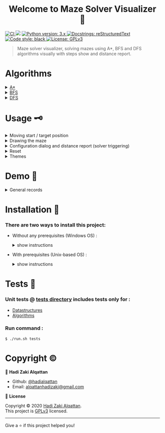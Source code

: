 <h1 align="center">Welcome to Maze Solver Visualizer 👋</h1>
<p>
  <a href="https://github.com/hadialqattan/maze-solver-visualizer/actions?query=workflow%3ACI"><img alt="CI" src="https://github.com/hadialqattan/maze-solver-visualizer/workflows/CI/badge.svg?branch=master"/>
  </a>
  <a href="https://www.codacy.com/manual/hadialqattan/maze-solver-visualizer?utm_source=github.com&amp;utm_medium=referral&amp;utm_content=hadialqattan/maze-solver-visualizer&amp;utm_campaign=Badge_Grade"><img src="https://app.codacy.com/project/badge/Grade/8c51a73ef9464ad09c7e70d4a2cc9452"/></a>
  <a href="https://www.python.org/"><img alt="Python version: 3.x" src="https://img.shields.io/badge/python-python%203.x-blue.svg">
  </a>
  <a href="https://docutils.sourceforge.io/rst.html"><img alt="Docstrings: reStructuredText" src="https://img.shields.io/badge/docstrings-reStructuredText-gree.svg">
  </a>
  <a href="https://github.com/psf/black"><img alt="Code style: black" src="https://img.shields.io/badge/code%20style-black-000000.svg">
  </a>
  <a href="https://github.com/hadialqattan/maze-solver-visualizer/blob/master/LICENSE" target="_blank">
    <img alt="License: GPLv3" src="https://img.shields.io/badge/License-GPLv3-blue.svg" />
  </a>
</p>

> Maze solver visualizer, solving mazes using A*, BFS and DFS algorithms visually with steps show and distance report.

# Algorithms

<details>
<summary> 
<a href="https://github.com/hadialqattan/maze-solver-visualizer/tree/master/src/algorithms/a_star.py">A*</a>
</summary>

<h1 lang="en">A* search algorithm</h1>
<p>
A* (pronounced "A-star") is a graph traversal and path search algorithm, which is often used in computer science due to its completeness, optimality, and optimal efficiency. One major practical drawback is its {\displaystyle O(b^{d})}O(b^d) space complexity, as it stores all generated nodes in memory. Thus, in practical travel-routing systems, it is generally outperformed by algorithms which can pre-process the graph to attain better performance, as well as memory-bounded approaches; however, A* is still the best solution in many cases.
</p>
<h2>Description</h2>
<p>
A* is an informed search algorithm, or a best-first search, meaning that it is formulated in terms of weighted graphs: starting from a specific starting node of a graph, it aims to find a path to the given goal node having the smallest cost (least distance travelled, shortest time, etc.). It does this by maintaining a tree of paths originating at the start node and extending those paths one edge at a time until its termination criterion is satisfied.

At each iteration of its main loop, A* needs to determine which of its paths to extend. It does so based on the cost of the path and an estimate of the cost required to extend the path all the way to the goal. Specifically, A* selects the path that minimizes

<h3><b>f(n)=g(n)+h(n)</b></h3>

where n is the next node on the path, g(n) is the cost of the path from the start node to n, and h(n) is a heuristic function that estimates the cost of the cheapest path from n to the goal. A* terminates when the path it chooses to extend is a path from start to goal or if there are no paths eligible to be extended. The heuristic function is problem-specific. If the heuristic function is admissible, meaning that it never overestimates the actual cost to get to the goal, A* is guaranteed to return a least-cost path from start to goal.

Typical implementations of A* use a priority queue to perform the repeated selection of minimum (estimated) cost nodes to expand. This priority queue is known as the open set or fringe. At each step of the algorithm, the node with the lowest f(x) value is removed from the queue, the f and g values of its neighbors are updated accordingly, and these neighbors are added to the queue. The algorithm continues until a goal node has a lower f value than any node in the queue (or until the queue is empty). The f value of the goal is then the cost of the shortest path, since h at the goal is zero in an admissible heuristic.

The algorithm described so far gives us only the length of the shortest path. To find the actual sequence of steps, the algorithm can be easily revised so that each node on the path keeps track of its predecessor. After this algorithm is run, the ending node will point to its predecessor, and so on, until some node's predecessor is the start node.

As an example, when searching for the shortest route on a map, h(x) might represent the straight-line distance to the goal, since that is physically the smallest possible distance between any two points.

If the heuristic h satisfies the additional condition h(x) ≤ d(x, y) + h(y) for every edge (x, y) of the graph (where d denotes the length of that edge), then h is called monotone, or consistent. With a consistent heuristic, A* is guaranteed to find an optimal path without processing any node more than once and A* is equivalent to running Dijkstra's algorithm with the reduced cost d'(x, y) = d(x, y) + h(y) − h(x).
</p>
<h2>Pseudocode</h2>
<p>
The following pseudocode describes the algorithm :
</p>

```shell
function reconstruct_path(cameFrom, current)
total_path := {current}
while current in cameFrom.Keys:
    current := cameFrom[current]
    total_path.prepend(current)
return total_path

// A* finds a path from start to goal.
// h is the heuristic function. h(n) estimates the cost to reach goal from node n.
function A_Star(start, goal, h)
    // The set of discovered nodes that may need to be (re-)expanded.
    // Initially, only the start node is known.
    // This is usually implemented as a min-heap or priority queue rather than a hash-set.
    openSet := {start}
    
    // List of nodes already discovered and explored. 
    // Starts off empty
    // Once a node has been 'current' it then goes here
    closeSet :={}   


    // For node n, cameFrom[n] is the node immediately preceding it on the cheapest path from start
    // to n currently known.
    cameFrom := an empty map

    // For node n, gScore[n] is the cost of the cheapest path from start to n currently known.
    gScore := map with default value of Infinity
    gScore[start] := 0

    // For node n, fScore[n] := gScore[n] + h(n). fScore[n] represents our current best guess as to
    // how short a path from start to finish can be if it goes through n.
    fScore := map with default value of Infinity
    fScore[start] := h(start)

    while openSet is not empty
        // This operation can occur in O(1) time if openSet is a min-heap or a priority queue
        current := the node in openSet having the lowest fScore[] value
        if current = goal
            return reconstruct_path(cameFrom, current)

        // Current node goes into the closed set
        closeSet.add(current)

        openSet.Remove(current)
        for each neighbor of current
            // d(current,neighbor) is the weight of the edge from current to neighbor
            // tentative_gScore is the distance from start to the neighbor through current
            tentative_gScore := gScore[current] + d(current, neighbor)
            if tentative_gScore < gScore[neighbor]
                // This path to neighbor is better than any previous one. Record it!
                cameFrom[neighbor] := current
                gScore[neighbor] := tentative_gScore
                fScore[neighbor] := gScore[neighbor] + h(neighbor)
                if neighbor not in closeSet
                    openSet.add(neighbor)

    // Open set is empty but goal was never reached
    return failure
```

<hr>
<p>
This article uses material from the Wikipedia article
<a href="https://en.wikipedia.org/wiki/A*_search_algorithm">"A* search algorithm"</a>, which is released under the <a href="https://creativecommons.org/licenses/by-sa/3.0/">Creative Commons Attribution-Share-Alike License 3.0</a>.
</p>

</details>

<details>
<summary> 
<a href="https://github.com/hadialqattan/maze-solver-visualizer/tree/master/src/algorithms/bfs.py">BFS</a>
</summary>

<h1 lang="en">Breadth-first search</h1>
<p>
Breadth-first search (BFS) is an algorithm for traversing or searching tree or graph data structures. It starts at the tree root (or some arbitrary node of a graph, sometimes referred to as a 'search key'), and explores all of the neighbor nodes at the present depth prior to moving on to the nodes at the next depth level.

It uses the opposite strategy as depth-first search, which instead explores the node branch as far as possible before being forced to backtrack and expand other nodes.
</p>

<h2>Pseudocode</h2>
<p>
Input: A graph Graph and a starting vertex root of Graph

Output: Goal state. The parent links trace the shortest path back to root
</p>

```shell
1  procedure BFS(G, start_v) is
2      let Q be a queue
3      label start_v as discovered
4      Q.enqueue(start_v)
5      while Q is not empty do
6          v := Q.dequeue()
7          if v is the goal then
8              return v
9          for all edges from v to w in G.adjacentEdges(v) do
10             if w is not labeled as discovered then
11                 label w as discovered
12                 w.parent := v
13                 Q.enqueue(w)
```

<hr>
<p>
This article uses material from the Wikipedia article
<a href="https://en.wikipedia.org/wiki/Breadth-first_search">"Breadth-first search"</a>, which is released under the <a href="https://creativecommons.org/licenses/by-sa/3.0/">Creative Commons Attribution-Share-Alike License 3.0</a>.
</p>

</details>

<details>
<summary> 
<a href="https://github.com/hadialqattan/maze-solver-visualizer/tree/master/src/algorithms/dfs.py">DFS</a>
</summary>

<h1 lang="en">Depth-first search</h1>
<p>
Depth-first search (DFS) is an algorithm for traversing or searching tree or graph data structures. The algorithm starts at the root node (selecting some arbitrary node as the root node in the case of a graph) and explores as far as possible along each branch before backtracking.
</p>

<h2>Pseudocode</h2>
<p>
Input: A graph G and a vertex v of G

Output: All vertices reachable from v labeled as discovered

A recursive implementation of DFS:
</p>

```shell
procedure DFS(G, v) is
    label v as discovered
    for all directed edges from v to w that are in G.adjacentEdges(v) do
        if vertex w is not labeled as discovered then
            recursively call DFS(G, w)
```

<p>
The order in which the vertices are discovered by this algorithm is called the lexicographic order.

A non-recursive implementation of DFS with worst-case space complexity O(|E|):
</p>

```shell
procedure DFS-iterative(G, v) is
    let S be a stack
    S.push(v)
    while S is not empty do
        v = S.pop()
        if v is not labeled as discovered then
            label v as discovered
            for all edges from v to w in G.adjacentEdges(v) do 
                S.push(w)
```

<p>
These two variations of DFS visit the neighbors of each vertex in the opposite order from each other: the first neighbor of v visited by the recursive variation is the first one in the list of adjacent edges, while in the iterative variation the first visited neighbor is the last one in the list of adjacent edges. The recursive implementation will visit the nodes from the example graph in the following order: A, B, D, F, E, C, G. The non-recursive implementation will visit the nodes as: A, E, F, B, D, C, G.

The non-recursive implementation is similar to breadth-first search but differs from it in two ways:

- it uses a stack instead of a queue, and
- it delays checking whether a vertex has been discovered until the vertex is popped from the stack rather than making this check before adding the vertex.
</p>

<hr>
<p>
This article uses material from the Wikipedia article
<a href="https://en.wikipedia.org/wiki/Depth-first_search">"Depth-first search"</a>, which is released under the <a href="https://creativecommons.org/licenses/by-sa/3.0/">Creative Commons Attribution-Share-Alike License 3.0</a>.
</p>

</details>

# Usage 🗝


<details>
    <summary> Moving start / target position </summary>

## Moving start position ( drag & drop )

![moving start position](./docs/gif/blue_move.gif)

</details>

<details>
    <summary> Drawing the maze </summary>
    
## Shortcuts

|Shortcut|Description|
|:---:|:---:|
|e|enable / disable the eraser|

## Normal drawing

![drawing](./docs/gif/normal_draw.gif)

## Erasing ( e )

![erasing](./docs/gif/eraser.gif)

</details>

<details>
    <summary> Configuration dialog and distance report (solver triggering)
    </summary>

## Shortcuts

|Shortcut|Description|
|:---:|:---:|
|enter|show configuration dialog to start searching|

## Configuration dialog ( enter )

![configuration dialog](./docs/jpg/confdialog.jpg)

## Enabled show steps

![enabled show steps](./docs/gif/show_steps.gif)

## Distance report

![distance report](./docs/jpg/report.jpg)

## No solution case

![no solution case](./docs/jpg/nosolution.jpg)

</details>

<details>
    <summary> Reset </summary>

## Shortcuts

|Shortcut|Description|
|:---:|:---:|
|delete|reset everything|
|backspace|reset everything|
|spacebar|reset everything except walls|

## Reset everything ( delete | backspace )

![reset everthing](./docs/gif/del.gif)

## Reset everything except walls ( spacebar )

![reset everthing](./docs/gif/space.gif)

</details>

<details>
    <summary> Themes </summary>

## Shortcuts

|Shortcut|Description|Default|
|:---:|:---:|:---:|
|t|change screen theme (dark / light)|dark|
|s|(show / hide) screen grid|show grid|

## Changing the theme and showing/hiding the grid ( t | s )

![changing the theme and showing/hiding the grid](./docs/gif/theme_changing.gif)

## Dark theme with grid ( t )

![dark theme with grid](./docs/jpg/init_bs.jpg)

## Dark theme without grid ( s )

![dark theme without grid](./docs/jpg/init_bf.jpg)

## Light theme with grid ( t )

![light theme with grid](./docs/jpg/init_ws.jpg)

## Light theme without grid ( s )

![light theme without grid](./docs/jpg/init_wf.jpg)

</details>

# Demo 🧮

<details>
    <summary> General records </summary>

## A* algorithm (show steps -> enabled)

![a* algorithm](./docs/gif/full_astar.gif)

## Change the theme and hide the grid

![change the theme and hide the grid](./docs/gif/astar_change_theme.gif)

## All algorithms (show steps -> enabled)

![All algorithms](./docs/gif/all-nogrid.gif)

## All algorithms (onlty A* show steps -> enabled)

![All algorithms without show steps](./docs/gif/all-nogrid-erase.gif)

## BFS algorithm (show steps -> enabled)

![BFS algorithm](./docs/gif/dark-bfs.gif)

</details>

# Installation 🔩
### There are two ways to install this project:
* Without any prerequisites (Windows OS) :
    
    <details>
    <summary> show instructions </summary>

    + download whole [executable directory](https://github.com/hadialqattan/maze-solver-visualizer/tree/master/executable)
    + run [executable/maze_solver_visualizer.exe](https://github.com/hadialqattan/maze-solver-visualizer/tree/master/executable/exe/maze_solver_visualizer.exe)
    </details>

* With prerequisites (Unix-based OS) : 
  
  <details>
  <summary> show instructions </summary>

    + clone this repo : 
        ```shell 
        $ git clone https://github.com/hadialqattan/maze-solver-visualizer.git
        ```
    + Install prerequisites :
        * [Python 3.x](https://www.python.org/downloads/)
        * Python libraries from [requirements.txt](https://github.com/hadialqattan/maze-solver-visualizer/blob/master/requirements.txt)
            ```shell 
            $ sudo pip3 install -r requirements.txt
            ```

    + Run [run.sh](https://github.com/hadialqattan/maze-solver-visualizer/blob/master/run.sh) : 
        ```shell
        $ ./run.sh
        ```
  </details>

# Tests 🧪

### Unit tests @ [tests directory](https://github.com/hadialqattan/maze-solver-visualizer/tree/master/tests) includes tests only for :
* [Datastructures](https://github.com/hadialqattan/maze-solver-visualizer/tree/master/src/datastructures)
* [Algorithms](https://github.com/hadialqattan/maze-solver-visualizer/tree/master/src/algorithms)

### Run command :
``` shell
$ ./run.sh tests
```

# Copyright ©

👤 **Hadi Zaki Alqattan**

* Github: [@hadialqattan](https://github.com/hadialqattan)
* Email: <alqattanhadizaki@gmail.com>

📝 **License**

Copyright © 2020 [Hadi Zaki Alqattan](https://github.com/hadialqattan).<br />
This project is [GPLv3](https://github.com/hadialqattan/maze-solver-visualizer/blob/master/LICENSE) licensed.

***
Give a ⭐️ if this project helped you!
